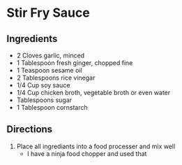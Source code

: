 # Stir Fry Sauce

## Ingredients

- 2 Cloves garlic, minced
- 1 Tablespoon fresh ginger, chopped fine
- 1 Teaspoon sesame oil
- 2 Tablespoons rice vinegar
- 1/4 Cup soy sauce
- 1/4 Cup chicken broth, vegetable broth or even water
- Tablespoons sugar
- 1 Tablespoon cornstarch

## Directions

1. Place all ingrediants into a food processer and mix well
    - I have a ninja food chopper and used that
